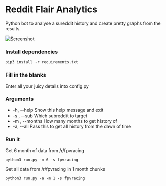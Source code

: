 # Reddit Flair Analytics

Python bot to analyse a sureddit history and create pretty graphs from the results.

![Screenshot](https://i.imgur.com/pirXgWL.png)

### Install dependencies

    pip3 install -r requirements.txt

### Fill in the blanks     

Enter all your juicy details into config.py

### Arguments

* -h, --help            Show this help message and exit
* -s , --sub            Which subreddit to target
* -m , --months     How many months to get history of
*  -a, --all                Pass this to get all history from the dawn of time

### Run it

Get 6 month of data from /r/fpvracing

    python3 run.py -m 6 -s fpvracing

Get all data from /r/fpvracing in 1 month chunks

    python3 run.py -a -m 1 -s fpvracing
